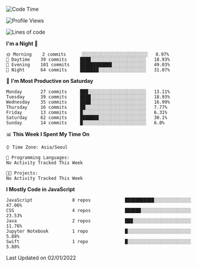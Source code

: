 <!--START_SECTION:waka-->
![Code Time](http://img.shields.io/badge/Code%20Time-760%20hrs%2040%20mins-blue)

![Profile Views](http://img.shields.io/badge/Profile%20Views-0-blue)

![Lines of code](https://img.shields.io/badge/From%20Hello%20World%20I%27ve%20Written-54%20Thousand%20lines%20of%20code-blue)

**I'm a Night 🦉** 

```text
🌞 Morning    2 commits      ░░░░░░░░░░░░░░░░░░░░░░░░░   0.97% 
🌆 Daytime    39 commits     ████░░░░░░░░░░░░░░░░░░░░░   18.93% 
🌃 Evening    101 commits    ████████████░░░░░░░░░░░░░   49.03% 
🌙 Night      64 commits     ███████░░░░░░░░░░░░░░░░░░   31.07%

```
📅 **I'm Most Productive on Saturday** 

```text
Monday       27 commits     ███░░░░░░░░░░░░░░░░░░░░░░   13.11% 
Tuesday      39 commits     ████░░░░░░░░░░░░░░░░░░░░░   18.93% 
Wednesday    35 commits     ████░░░░░░░░░░░░░░░░░░░░░   16.99% 
Thursday     16 commits     ██░░░░░░░░░░░░░░░░░░░░░░░   7.77% 
Friday       13 commits     █░░░░░░░░░░░░░░░░░░░░░░░░   6.31% 
Saturday     62 commits     ███████░░░░░░░░░░░░░░░░░░   30.1% 
Sunday       14 commits     █░░░░░░░░░░░░░░░░░░░░░░░░   6.8%

```


📊 **This Week I Spent My Time On** 

```text
⌚︎ Time Zone: Asia/Seoul

💬 Programming Languages: 
No Activity Tracked This Week

🐱‍💻 Projects: 
No Activity Tracked This Week

```

**I Mostly Code in JavaScript** 

```text
JavaScript               8 repos             ███████████░░░░░░░░░░░░░░   47.06% 
CSS                      4 repos             ██████░░░░░░░░░░░░░░░░░░░   23.53% 
Java                     2 repos             ███░░░░░░░░░░░░░░░░░░░░░░   11.76% 
Jupyter Notebook         1 repo              █░░░░░░░░░░░░░░░░░░░░░░░░   5.88% 
Swift                    1 repo              █░░░░░░░░░░░░░░░░░░░░░░░░   5.88%

```



 Last Updated on 02/01/2022
<!--END_SECTION:waka-->
